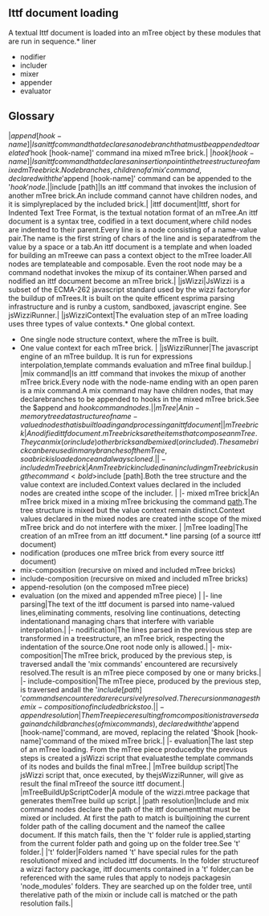## Ittf document loading
A textual Ittf document is loaded into an mTree object by these modules that are run in sequence.* liner 
* nodifier 
* includer 
* mixer 
* appender 
* evaluator 
## Glossary
|$append [hook-name]|Is an ittf command that declares a node branch thatmust be appended to a related '$hook [hook-name]' command ina mixed mTree brick.|
|$hook [hook-name]|Is an ittf command that declares an insertion point inthe tree structure of a mixed mTree brick. Node branches,children of a 'mix' command, declared with the'$append [hook-name]' command can be appended to the '$hook' node.|
|$include [path]|Is an ittf command that invokes the inclusion of another mTree brick.An include command cannot have children nodes, and it is simplyreplaced by the included brick.|
|ittf document|Ittf, short for Indented Text Tree Format, is the textual notation format of an mTree.An ittf document is a syntax tree, codified in a text document,where child nodes are indented to their parent.Every line is a node consisting of a name-value pair.The name is the first string of chars of the line and is separatedfrom the value by a space or a tab.An ittf document is a template and when loaded for building an mTreewe can pass a context object to the mTree loader.All nodes are templateable and composable. Even the root node may be a command nodethat invokes the mixup of its container.When parsed and nodified an ittf document become an mTree brick.|
|jsWizzi|JsWizzi is a subset of the ECMA-262 javascript standard used by the wizzi factoryfor the buildup of mTrees.It is built on the quite efficent esprima parsing infrastructure and is runby a custom, sandboxed, javascript engine. See jsWizziRunner.|
|jsWizziContext|The evaluation step of an mTree loading uses three types of value contexts.* One global context. 
* One single node structure context, where the mTree is built. 
* One value context for each mTree brick. 
|
|jsWizziRunner|The javascript engine of an mTree buildup. It is run for expressions interpolation,template commands evaluation and mTree final buildup.|
|mix command|Is an ittf command that invokes the mixup of another mTree brick.Every node with the node-name ending with an open paren is a mix command.A mix command may have children nodes, that may declarebranches to be appended to hooks in the mixed mTree brick.See the $append and $hook command nodes.|
|mTree|An in-memory tree data structure of name-valued nodes that is built loading andprocessing an ittf document|
|mTree brick|A nodified ittf document.mTree bricks are the items that compose an mTree.They can mix (or include) other bricks and be mixed (or included).The same brick can be reused in many branches of the mTree,so a brick is loaded once and always cloned.|
|- included mTree brick|An mTree brick included in an including mTree brickusing the command <bold>$include [path]</bold>.Both the tree structure and the value context are included.Context values declared in the included nodes are created inthe scope of the includer.
|
|- mixed mTree brick|An mTree brick mixed in a mixing mTree brickusing the command <bold>[path]([params])</bold>.The tree structure is mixed but the value context remain distinct.Context values declared in the mixed nodes are created inthe scope of the mixed mTree brick and do not interfere with the mixer.
|
|mTree loading|The creation of an mTree from an ittf document.* line parsing (of a source ittf document) 
* nodification (produces one mTree brick from every source ittf document) 
* mix-composition (recursive on mixed and included mTree bricks) 
* include-composition (recursive on mixed and included mTree bricks) 
* append-resolution (on the composed mTree piece) 
* evaluation (on the mixed and appended mTree piece) 
|
|- line parsing|The text of the ittf document is parsed into name-valued lines,eliminating comments, resolving line continuations, detecting indentationand managing chars that interfere with variable interpolation.|
|- nodification|The lines parsed in the previous step are transformed in a treestructure, an mTree brick, respecting the indentation of the source.One root node only is allowed.|
|- mix-composition|The mTree brick, produced by the previous step, is traversed andall the 'mix commands' encountered are recursively resolved.The result is an mTree piece composed by one or many bricks.|
|- include-composition|The mTree piece, produced by the previous step, is traversed andall the '$include [path]' commands encountered are recursively resolved.The recursion manages the mix-composition of included bricks too.|
|- append resolution|The mTree piece resulting from composition is traversed again andchild branches (of mix commands), declared with the '$append [hook-name]'command, are moved, replacing the related '$hook [hook-name]'command of the mixed mTree brick.|
|- evaluation|The last step of an mTree loading. From the mTree piece producedby the previous steps is created a jsWizzi script that evaluatesthe template commands of its nodes and builds the final mTree.|
|mTree buildup script|The jsWizzi script that, once executed, by thejsWizziRunner, will give as result the final mTreeof the source ittf document.|
|mTreeBuildUpScriptCoder|A module of the wizzi.mtree package that generates themTree build up script.|
|path resolution|Include and mix command nodes declare the path of the ittf documentthat must be mixed or included. At first the path to match is builtjoining the current folder path of the calling document and the nameof the callee document. If this match fails, then the 't' folder rule is applied,starting from the current folder path and going up on the folder tree.See 't' folder.|
|'t' folder|Folders named 't' have special rules for the path resolutionof mixed and included ittf documents. In the folder structureof a wizzi factory package, ittf documents contained in a 't' folder,can be referenced with the same rules that apply to nodejs packagesin 'node_modules' folders. They are searched up on the folder tree, until therelative path of the mixin or include call is matched or the path resolution fails.|
